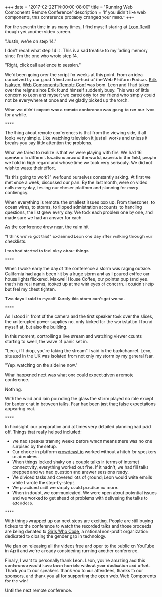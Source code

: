 +++
date = "2017-02-22T14:00:00-08:00"
title = "Running Web Components Remote Conference"
description = "If you didn't like web components, this conference probably changed your mind."
+++

For the seventh time in as many times, I find myself staring at [Leon Revill](https://blog.revillweb.com/) though yet another video screen.

"Justin, we're on step 14."

I don't recall what step 14 is. This is a sad treatise to my fading memory since I'm the one who wrote step 14.

"Right, click call audience to session."

We'd been going over the script for weeks at this point. From an idea conceived by our good friend and co-host of the Web Platform Podcast [Erik Isaksen](https://twitter.com/eisaksen), [Web Components Remote Conf](https://www.wcremoteconf.com/) was born. Leon and I had taken over the reigns since Erik found himself suddenly busy. This was of little concern to Leon and myself; we cared only for our friend who simply could not be everywhere at once and we gladly picked up the torch.

What we didn't expect was a remote conference was going to run our lives for a while.

`****`

The thing about remote conferences is that from the viewing side, it all looks very simple. Like watching television it just all works and unless it breaks you pay little attention the problems.

What we failed to realize is that we were playing with fire. We had 16 speakers in different locations around the world, experts in the field, people we hold in high regard and whose time we took very serisouly. We did not wish to waste their effort.

"Is this going to work?" we found ourselves constantly asking. At first we met once a week, discussed our plan. By the last month, were on video calls every day, testing our chosen platform and planning for every contiengcy.

When everything is remote, the smallest issues pop up. From timezones, to ocean wires, to storms, to flipped admistration accounts, to handling questions, the list grew every day. We took each problem one by one, and made sure we had an answer for each.

As the conference drew near, the calm hit.

"I think we've got this!" exclaimed Leon one day after walking through our checklists.

I too had started to feel okay about things.

`****`

When I woke early the day of the conference a storm was raging outside. California had again been hit by a huge storm and as I poured coffee our house lights flickered. Maxwell House Coffee, our pointer pup (and yes, that's his real name), looked up at me with eyes of concern. I couldn't help but feel my chest tighten.

Two days I said to myself. Surely this storm can't get worse.

`****`

As I stood in front of the camera and the first speaker took over the slides, the uniterupted power supplies not only kicked for the workstation I found myself at, but also the building.

In this moment, controlling a live stream and watching viewer counts starting to swell, the wave of panic set in.

"Leon, if I drop, you're taking the stream" I said in the backchannel. Leon, situated in the UK was isolated from not only my storm by my general fear.

"Yep, watching on the sideline now."

What happened next was what one could expect given a remote conference.

Nothing.

With the wind and rain pounding the glass the storm played no role except for banter chat in between talks. Fear had been just that; false expectations appearing real.

`****`

In hindsight, our preparation and at times very detailed planning had paid off. Things that really helped included:

* We had speaker training weeks before which means there was no one surpised by the setup.
* Our choice in platform [crowdcast.io](https://www.crowdcast.io) worked without a hitch for speakers or attendees.
* When things looked shaky on a couple talks in terms of internet connectivity, everything worked out fine. If it hadn't, we had fill talks prepped and we had question and answer sessions ready.
* We divided tasks and covered lots of ground; Leon would write emails while I wrote the step-by-steps.
* We practiced until we simply could practice no more.
* When in doubt, we communicated. We were open about potential issues and we worked to get ahead of problems with delivering the talks to attendees.

`****`

With things wrapped up our next steps are exciting. People are still buying tickets to the conference to watch the recorded talks and those proceeds are being donated to [Girls Who Code](https://girlswhocode.com/), a national non-profit organization dedicated to closing the gender gap in technology.

We plan on releasing all the videos free and open to the public on YouTube in April and we're already considering running another conference.

Finally, I want to personally thank Leon. Leon, you're amazing and this conference would have been horrible without your dedication and effort. Thank you to our speakers, thank you to our attendees, thanks to our sponsors, and thank you all for supporting the open web. Web Components for the win!

Until the next remote conference.




